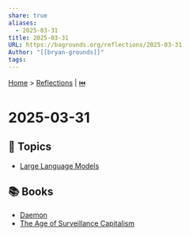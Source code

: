 ```yaml
---
share: true
aliases:
  - 2025-03-31
title: 2025-03-31
URL: https://bagrounds.org/reflections/2025-03-31
Author: "[[bryan-grounds]]"
tags: 
---
```

[Home](../index.md) > [Reflections](./index.md) | [⏮️](./2025-03-30.md)  
# 2025-03-31  
## 🌌 Topics  
- [Large Language Models](../topics/large-language-models.md)  
  
## 📚 Books  
- [Daemon](../books/daemon.md)  
- [The Age of Surveillance Capitalism](../books/the-age-of-surveillance-capitalism.md)  

